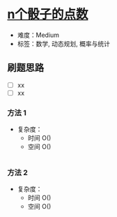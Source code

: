 # [n个骰子的点数](https://leetcode-cn.com/problems/nge-tou-zi-de-dian-shu-lcof/)

- 难度：Medium
- 标签：数学, 动态规划, 概率与统计

## 刷题思路

- [ ] xx
- [ ] xx

### 方法 1

- 复杂度：
    - 时间 O()
    - 空间 O()

``` js

```

### 方法 2

- 复杂度：
    - 时间 O()
    - 空间 O()

``` js

```
